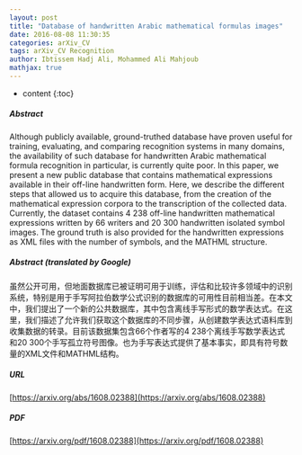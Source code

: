 ```yaml
---
layout: post
title: "Database of handwritten Arabic mathematical formulas images"
date: 2016-08-08 11:30:35
categories: arXiv_CV
tags: arXiv_CV Recognition
author: Ibtissem Hadj Ali, Mohammed Ali Mahjoub
mathjax: true
---
```


* content
{:toc}

##### Abstract
Although publicly available, ground-truthed database have proven useful for training, evaluating, and comparing recognition systems in many domains, the availability of such database for handwritten Arabic mathematical formula recognition in particular, is currently quite poor. In this paper, we present a new public database that contains mathematical expressions available in their off-line handwritten form. Here, we describe the different steps that allowed us to acquire this database, from the creation of the mathematical expression corpora to the transcription of the collected data. Currently, the dataset contains 4 238 off-line handwritten mathematical expressions written by 66 writers and 20 300 handwritten isolated symbol images. The ground truth is also provided for the handwritten expressions as XML files with the number of symbols, and the MATHML structure.

##### Abstract (translated by Google)
虽然公开可用，但地面数据库已被证明可用于训练，评估和比较许多领域中的识别系统，特别是用于手写阿拉伯数学公式识别的数据库的可用性目前相当差。在本文中，我们提出了一个新的公共数据库，其中包含离线手写形式的数学表达式。在这里，我们描述了允许我们获取这个数据库的不同步骤，从创建数学表达式语料库到收集数据的转录。目前该数据集包含66个作者写的4 238个离线手写数学表达式和20 300个手写孤立符号图像。也为手写表达式提供了基本事实，即具有符号数量的XML文件和MATHML结构。

##### URL
[https://arxiv.org/abs/1608.02388](https://arxiv.org/abs/1608.02388)

##### PDF
[https://arxiv.org/pdf/1608.02388](https://arxiv.org/pdf/1608.02388)

